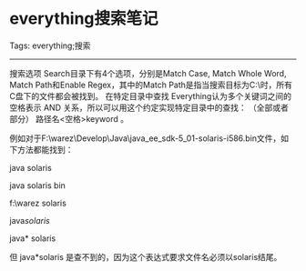 # everything搜索笔记
Tags: everything;搜索

------

搜索选项 
Search目录下有4个选项，分别是Match Case, Match Whole Word, Match Path和Enable Regex，其中的Match Path是指当搜索目标为C:\时，所有C盘下的文件都会被找到。
 在特定目录中查找 
Everything认为多个关键词之间的空格表示 AND 关系，所以可以用这个约定实现特定目录中的查找： （全部或者部分） 路径名<空格>keyword 。

例如对于F:\warez\Develop\Java\java_ee_sdk-5_01-solaris-i586.bin文件，如下方法都能找到：

 java solaris 

 java solaris bin 

 f:\warez solaris 

 java*solaris* 

 java* solaris 

但 java*solaris 是查不到的，因为这个表达式要求文件名必须以solaris结尾。